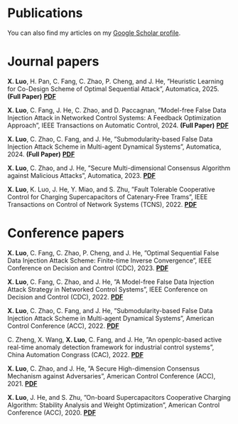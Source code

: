 Publications
====
You can also find my articles on my [Google Scholar profile](https://scholar.google.com/citations?hl=zh-CN&user=oC-4tjYAAAAJ).

Journal papers
====
**X. Luo**, H. Pan, C. Fang, C. Zhao, P. Cheng, and J. He, ”Heuristic Learning for Co-Design Scheme of Optimal Sequential Attack”, Automatica, 2025. **(Full Paper)** **[PDF](https://www.sciencedirect.com/science/article/pii/S0005109825000044)**

**X. Luo**, C. Fang, J. He, C. Zhao, and D. Paccagnan, ”Model-free False Data Injection Attack in Networked Control Systems: A Feedback Optimization Approach”, IEEE Transactions on Automatic Control, 2024. **(Full Paper)** **[PDF](https://ieeexplore.ieee.org/stamp/stamp.jsp?tp=&arnumber=10636335)**

**X. Luo**, C. Zhao, C. Fang, and J. He, ”Submodularity-based False Data Injection Attack Scheme in Multi-agent Dynamical Systems”, Automatica, 2024. **(Full Paper)** **[PDF](https://www.sciencedirect.com/science/article/abs/pii/S0005109823005939)**

**X. Luo**, C. Zhao, and J. He, ”Secure Multi-dimensional Consensus Algorithm against Malicious Attacks”, Automatica, 2023. **[PDF](https://www.sciencedirect.com/science/article/abs/pii/S0005109823003850?fr=RR-2&ref=pdf_download&rr=8e09b470ef1e4cce)**

**X. Luo**, K. Luo, J. He, Y. Miao, and S. Zhu, ”Fault Tolerable Cooperative Control for Charging Supercapacitors of Catenary-Free Trams”, IEEE Transactions on Control of Network Systems (TCNS), 2022. **[PDF](https://ieeexplore.ieee.org/stamp/stamp.jsp?tp=&arnumber=9910403)**


Conference papers
====
**X. Luo**, C. Fang, C. Zhao, P. Cheng, and J. He, ”Optimal Sequential False Data Injection Attack Scheme: Finite-time Inverse Convergence”, IEEE Conference on Decision and Control (CDC), 2023. **[PDF](https://ieeexplore.ieee.org/stamp/stamp.jsp?tp=&arnumber=10384048)**

**X. Luo**, C. Fang, C. Zhao, and J. He, ”A Model-free False Data Injection Attack Strategy in Networked Control Systems”, IEEE Conference on Decision and Control (CDC), 2022. **[PDF](https://ieeexplore.ieee.org/stamp/stamp.jsp?tp=&arnumber=9992710)**

**X. Luo**, C. Zhao, C. Fang, and J. He, ”Submodularity-based False Data Injection Attack Scheme in Multi-agent Dynamical Systems”, American Control Conference (ACC), 2022. **[PDF](https://ieeexplore.ieee.org/stamp/stamp.jsp?tp=&arnumber=9867238)**

C. Zheng, X. Wang, **X. Luo**, C. Fang, and J. He, ”An openplc-based active real-time anomaly detection framework for industrial control systems”, China Automation Congrass (CAC), 2022. **[PDF](https://ieeexplore.ieee.org/stamp/stamp.jsp?tp=&arnumber=10055121)**

**X. Luo**, C. Zhao, and J. He, ”A Secure High-dimension Consensus Mechanism against Adversaries”, American Control Conference (ACC), 2021. **[PDF](https://ieeexplore.ieee.org/stamp/stamp.jsp?tp=&arnumber=9482880)**

**X. Luo**, J. He, and S. Zhu, ”On-board Supercapacitors Cooperative Charging Algorithm: Stability Analysis and Weight Optimization”, American Control Conference (ACC), 2020. **[PDF](https://ieeexplore.ieee.org/stamp/stamp.jsp?tp=&arnumber=9147667)**

